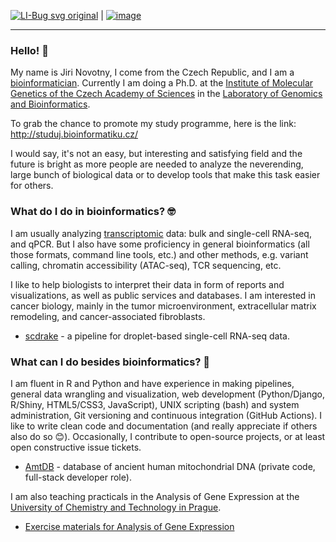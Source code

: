[![LI-Bug svg original](https://user-images.githubusercontent.com/15315342/197699327-7c706080-3f9e-4cd6-872d-920911ab5540.png)](https://www.linkedin.com/in/ji%C5%99%C3%AD-novotn%C3%BD-1b6a25182/) | 
[![image](https://user-images.githubusercontent.com/15315342/197699167-5cb62283-9b4d-4158-b71b-654284c83a1e.png)](https://orcid.org/0000-0003-1338-638X)

***

### Hello! 👋

My name is Jiri Novotny, I come from the Czech Republic, and I am a [bioinformatician](https://en.wikipedia.org/wiki/Bioinformatics).
Currently I am doing a Ph.D. at the [Institute of Molecular Genetics of the Czech Academy of Sciences](https://www.img.cas.cz/en/)
in the [Laboratory of Genomics and Bioinformatics](https://www.img.cas.cz/group/michal-kolar/).

To grab the chance to promote my study programme, here is the link: <http://studuj.bioinformatiku.cz/>

I would say, it's not an easy, but interesting and satisfying field and the future is bright as more people are needed to analyze
the neverending, large bunch of biological data or to develop tools that make this task easier for others.

### What do I do in bioinformatics? 🤓

I am usually analyzing [transcriptomic](https://en.wikipedia.org/wiki/Transcriptome) data: bulk and single-cell RNA-seq, and qPCR.
But I also have some proficiency in general bioinformatics (all those formats, command line tools, etc.) and other methods, e.g. variant calling, chromatin accessibility (ATAC-seq), TCR sequencing, etc.

I like to help biologists to interpret their data in form of reports and visualizations, as well as public services and databases.
I am interested in cancer biology, mainly in the tumor microenvironment, extracellular matrix remodeling, and cancer-associated fibroblasts.

- [scdrake](https://github.com/bioinfocz/scdrake) - a pipeline for droplet-based single-cell RNA-seq data.

### What can I do besides bioinformatics? 🤔

I am fluent in R and Python and have experience in making pipelines, general data wrangling and visualization, web development
(Python/Django, R/Shiny, HTML5/CSS3, JavaScript), UNIX scripting (bash) and system administration,
Git versioning and continuous integration (GitHub Actions). I like to write clean code and documentation
(and really appreciate if others also do so 😊). Occasionally, I contribute to open-source projects, or at least open constructive issue tickets.

- [AmtDB](https://amtdb.org/) - database of ancient human mitochondrial DNA (private code, full-stack developer role).

I am also teaching practicals in the Analysis of Gene Expression at the [University of Chemistry and Technology in Prague](https://www.vscht.cz//?jazyk=en).

- [Exercise materials for Analysis of Gene Expression](https://github.com/gorgitko/analysis_of_gene_expression)

<!--
**gorgitko/gorgitko** is a ✨ _special_ ✨ repository because its `README.md` (this file) appears on your GitHub profile.

Here are some ideas to get you started:

- 🔭 I’m currently working on ...
- 🌱 I’m currently learning ...
- 👯 I’m looking to collaborate on ...
- 🤔 I’m looking for help with ...
- 💬 Ask me about ...
- 📫 How to reach me: ...
- 😄 Pronouns: ...
- ⚡ Fun fact: ...
-->
